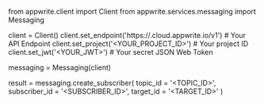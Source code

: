 from appwrite.client import Client
from appwrite.services.messaging import Messaging

client = Client()
client.set_endpoint('https://<REGION>.cloud.appwrite.io/v1') # Your API Endpoint
client.set_project('<YOUR_PROJECT_ID>') # Your project ID
client.set_jwt('<YOUR_JWT>') # Your secret JSON Web Token

messaging = Messaging(client)

result = messaging.create_subscriber(
    topic_id = '<TOPIC_ID>',
    subscriber_id = '<SUBSCRIBER_ID>',
    target_id = '<TARGET_ID>'
)
